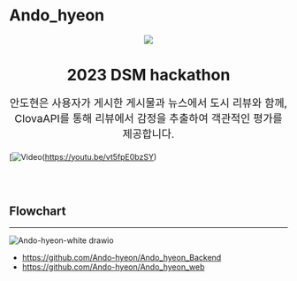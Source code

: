 # Ando_hyeon



<p align="center"><img src=https://github.com/Ando-hyeon/.github/assets/59428479/b57fee74-65c5-4604-8dc7-437fb229a510></p>
<h1 align="center">
2023 DSM hackathon
</h1>

<p align="center" style="font-size: 1.2rem;"> 
  안도현은 사용자가 게시한 게시물과 뉴스에서 도시 리뷰와 함께, ClovaAPI를 통해 리뷰에서 감정을 추출하여 객관적인 평가를 제공합니다.
</p>


[![Video](https://github.com/Ando-hyeon/.github/assets/59428479/2fc8592b-1a07-4b67-aa13-acb661d470e0)(https://youtu.be/vt5fpE0bzSY)

<br>
<br>

<div>
  
## Flowchart
---
![Ando-hyeon-white drawio](https://github.com/Ando-hyeon/Ando_hyeon_Backend/assets/59428479/86bb0708-9337-48d3-9e8f-8d3709e01d32)

- https://github.com/Ando-hyeon/Ando_hyeon_Backend
- https://github.com/Ando-hyeon/Ando_hyeon_web
